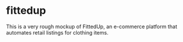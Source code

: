 # fittedup

This is a very rough mockup of FittedUp, an e-commerce platform that automates retail listings for clothing items.

